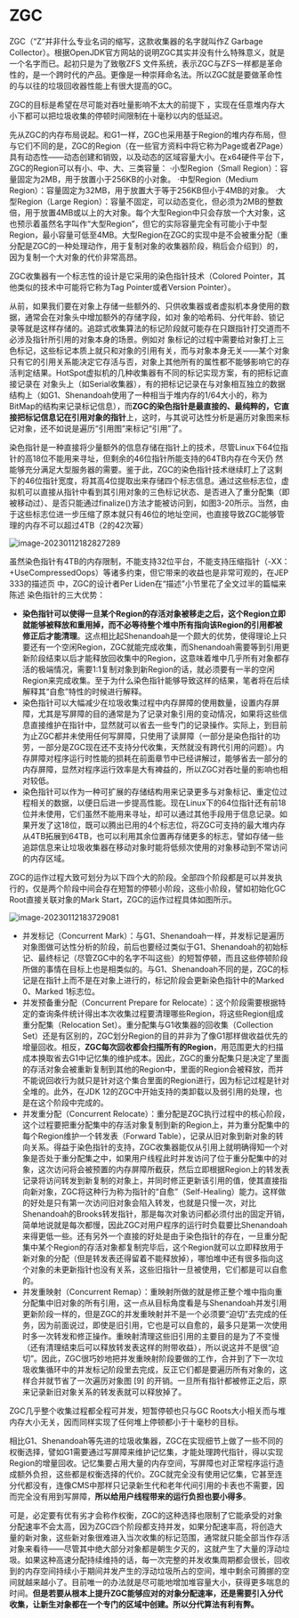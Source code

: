 # ZGC

ZGC（“Z”并非什么专业名词的缩写，这款收集器的名字就叫作Z Garbage Collector）。根据OpenJDK官方网站的说明ZGC其实并没有什么特殊意义，就是一个名字而已。起初只是为了致敬ZFS 文件系统，表示ZGC与ZFS一样都是革命性的，是一个跨时代的产品。更像是一种崇拜命名法。所以ZGC就是要做革命性的与以往的垃圾回收器性能上有很大提高的GC。

ZGC的目标是希望在尽可能对吞吐量影响不太大的前提下 ，实现在任意堆内存大小下都可以把垃圾收集的停顿时间限制在十毫秒以内的低延迟。

先从ZGC的内存布局说起。和G1一样，ZGC也采用基于Region的堆内存布局，但与它们不同的是，ZGC的Region（在一些官方资料中将它称为Page或者ZPage）具有动态性——动态创建和销毁，以及动态的区域容量大小。在x64硬件平台下，ZGC的Region可以有小、中、大、三类容量：
·小型Region（Small Region）：容量固定为2MB，用于放置小于256KB的小对象。
·中型Region（Medium Region）：容量固定为32MB，用于放置大于等于256KB但小于4MB的对象。
·大型Region（Large Region）：容量不固定，可以动态变化，但必须为2MB的整数倍，用于放置4MB或以上的大对象。每个大型Region中只会存放一个大对象，这也预示着虽然名字叫作“大型Region”，但它的实际容量完全有可能小于中型Region，最小容量可低至4MB。大型Region在ZGC的实现中是不会被重分配（重分配是ZGC的一种处理动作，用于复制对象的收集器阶段，稍后会介绍到）的，因为复制一个大对象的代价非常高昂。

ZGC收集器有一个标志性的设计是它采用的染色指针技术（Colored Pointer，其他类似的技术中可能将它称为Tag Pointer或者Version Pointer）。



从前，如果我们要在对象上存储一些额外的、只供收集器或者虚拟机本身使用的数据，通常会在对象头中增加额外的存储字段，如对
象的哈希码、分代年龄、锁记录等就是这样存储的。追踪式收集算法的标记阶段就可能存在只跟指针打交道而不必涉及指针所引用的对象本身的场景。例如对
象标记的过程中需要给对象打上三色标记，这些标记本质上就只和对象的引用有关，而与对象本身无关——某个对象只有它的引用关系能决定它存活与否，对象上其他所有的属性都不能够影响它的存活判定结果。HotSpot虚拟机的几种收集器有不同的标记实现方案，有的把标记直接记录在
对象头上（如Serial收集器），有的把标记记录在与对象相互独立的数据结构上（如G1、Shenandoah使用了一种相当于堆内存的1/64大小的，称为BitMap的结构来记录标记信息），而**ZGC的染色指针是最直接的、最纯粹的，它直接把标记信息记在引用对象的指针**上，这时，与其说可达性分析是遍历对象图来标记对象，还不如说是遍历“引用图”来标记“引用”了。



染色指针是一种直接将少量额外的信息存储在指针上的技术，尽管Linux下64位指针的高18位不能用来寻址，但剩余的46位指针所能支持的64TB内存在今天仍
然能够充分满足大型服务器的需要。鉴于此，ZGC的染色指针技术继续盯上了这剩下的46位指针宽度，将其高4位提取出来存储四个标志信息。通过这些标志位，虚拟机可以直接从指针中看到其引用对象的三色标记状态、是否进入了重分配集（即被移动过）、是否只能通过finalize()方法才能被访问到，如图3-20所示。当然，由于这些标志位进一步压缩了原本就只有46位的地址空间，也直接导致ZGC能够管理的内存不可以超过4TB（2的42次幂）

![image-20230112182827289](https://raw.githubusercontent.com/ZhengShuHai/PicGo-MarkDown/master/img/jvm/202301121829736.png)

虽然染色指针有4TB的内存限制，不能支持32位平台，不能支持压缩指针（-XX：+UseCompressedOops）等诸多约束，但它带来的收益也是非常可观的，在JEP 333的描述页  中，ZGC的设计者Per Liden在“描述”小节里花了全文过半的篇幅来陈述 染色指针的三大优势：



- **染色指针可以使得一旦某个Region的存活对象被移走之后，这个Region立即就能够被释放和重用掉，而不必等待整个堆中所有指向该Region的引用都被修正后才能清理**。这点相比起Shenandoah是一个颇大的优势，使得理论上只要还有一个空闲Region，ZGC就能完成收集，而Shenandoah需要等到引用更新阶段结束以后才能释放回收集中的Region，这意味着堆中几乎所有对象都存活的极端情况，需要1∶1复制对象到新Region的话，就必须要有一半的空闲Region来完成收集。至于为什么染色指针能够导致这样的结果，笔者将在后续解释其“自愈”特性的时候进行解释。
- 染色指针可以大幅减少在垃圾收集过程中内存屏障的使用数量，设置内存屏障，尤其是写屏障的目的通常是为了记录对象引用的变动情况，如果将这些信息直接维护在指针中，显然就可以省去一些专门的记录操作。实际上，到目前为止ZGC都并未使用任何写屏障，只使用了读屏障（一部分是染色指针的功劳，一部分是ZGC现在还不支持分代收集，天然就没有跨代引用的问题）。内存屏障对程序运行时性能的损耗在前面章节中已经讲解过，能够省去一部分的内存屏障，显然对程序运行效率是大有裨益的，所以ZGC对吞吐量的影响也相对较低。
- 染色指针可以作为一种可扩展的存储结构用来记录更多与对象标记、重定位过程相关的数据，以便日后进一步提高性能。现在Linux下的64位指针还有前18位并未使用，它们虽然不能用来寻址，却可以通过其他手段用于信息记录。如果开发了这18位，既可以腾出已用的4个标志位，将ZGC可支持的最大堆内存从4TB拓展到64TB，也可以利用其余位置再存储更多的标志，譬如存储一些追踪信息来让垃圾收集器在移动对象时能将低频次使用的对象移动到不常访问的内存区域。



ZGC的运作过程大致可划分为以下四个大的阶段。全部四个阶段都是可以并发执行的，仅是两个阶段中间会存在短暂的停顿小阶段，这些小阶段，譬如初始化GC Root直接关联对象的Mark Start，ZGC的运作过程具体如图所示。

![image-20230112183729081](https://raw.githubusercontent.com/ZhengShuHai/PicGo-MarkDown/master/img/jvm/202301121837838.png)



- 并发标记（Concurrent Mark）：与G1、Shenandoah一样，并发标记是遍历对象图做可达性分析的阶段，前后也要经过类似于G1、Shenandoah的初始标记、最终标记（尽管ZGC中的名字不叫这些）的短暂停顿，而且这些停顿阶段所做的事情在目标上也是相类似的。与G1、Shenandoah不同的是，ZGC的标记是在指针上而不是在对象上进行的，标记阶段会更新染色指针中的Marked 0、Marked 1标志位。
- 并发预备重分配（Concurrent Prepare for Relocate）：这个阶段需要根据特定的查询条件统计得出本次收集过程要清理哪些Region，将这些Region组成重分配集（Relocation Set）。重分配集与G1收集器的回收集（Collection Set）还是有区别的，ZGC划分Region的目的并非为了像G1那样做收益优先的增量回收。相反，**ZGC每次回收都会扫描所有的Region**，用范围更大的扫描成本换取省去G1中记忆集的维护成本。因此，ZGC的重分配集只是决定了里面的存活对象会被重新复制到其他的Region中，里面的Region会被释放，而并不能说回收行为就只是针对这个集合里面的Region进行，因为标记过程是针对全堆的。此外，在JDK 12的ZGC中开始支持的类卸载以及弱引用的处理，也是在这个阶段中完成的。
- 并发重分配（Concurrent Relocate）：重分配是ZGC执行过程中的核心阶段，这个过程要把重分配集中的存活对象复制到新的Region上，并为重分配集中的每个Region维护一个转发表（Forward Table），记录从旧对象到新对象的转向关系。得益于染色指针的支持，ZGC收集器能仅从引用上就明确得知一个对象是否处于重分配集之中，如果用户线程此时并发访问了位于重分配集中的对象，这次访问将会被预置的内存屏障所截获，然后立即根据Region上的转发表记录将访问转发到新复制的对象上，并同时修正更新该引用的值，使其直接指向新对象，ZGC将这种行为称为指针的“自愈”（Self-Healing）能力。这样做的好处是只有第一次访问旧对象会陷入转发，也就是只慢一次，对比Shenandoah的Brooks转发指针，那是每次对象访问都必须付出的固定开销，简单地说就是每次都慢，因此ZGC对用户程序的运行时负载要比Shenandoah来得更低一些。还有另外一个直接的好处是由于染色指针的存在，一旦重分配集中某个Region的存活对象都复制完毕后，这个Region就可以立即释放用于新对象的分配（但是转发表还得留着不能释放掉），哪怕堆中还有很多指向这个对象的未更新指针也没有关系，这些旧指针一旦被使用，它们都是可以自愈的。
- 并发重映射（Concurrent Remap）：重映射所做的就是修正整个堆中指向重分配集中旧对象的所有引用，这一点从目标角度看是与Shenandoah并发引用更新阶段一样的，但是ZGC的并发重映射并不是一个必须要“迫切”去完成的任务，因为前面说过，即使是旧引用，它也是可以自愈的，最多只是第一次使用时多一次转发和修正操作。重映射清理这些旧引用的主要目的是为了不变慢（还有清理结束后可以释放转发表这样的附带收益），所以说这并不是很“迫切”。因此，ZGC很巧妙地把并发重映射阶段要做的工作，合并到了下一次垃圾收集循环中的并发标记阶段里去完成，反正它们都是要遍历所有对象的，这样合并就节省了一次遍历对象图 [9] 的开销。一旦所有指针都被修正之后，原来记录新旧对象关系的转发表就可以释放掉了。



ZGC几乎整个收集过程都全程可并发，短暂停顿也只与GC Roots大小相关而与堆内存大小无关，因而同样实现了任何堆上停顿都小于十毫秒的目标。



相比G1、Shenandoah等先进的垃圾收集器，ZGC在实现细节上做了一些不同的权衡选择，譬如G1需要通过写屏障来维护记忆集，才能处理跨代指针，得以实现Region的增量回收。记忆集要占用大量的内存空间，写屏障也对正常程序运行造成额外负担，这些都是权衡选择的代价。ZGC就完全没有使用记忆集，它甚至连分代都没有，连像CMS中那样只记录新生代和老年代间引用的卡表也不需要，因而完全没有用到写屏障，**所以给用户线程带来的运行负担也要小得多**。



可是，必定要有优有劣才会称作权衡，ZGC的这种选择也限制了它能承受的对象分配速率不会太高，因为ZGC四个阶段都支持并发，如果分配速率高，将创造大量的新对象，这些新对象很难进入当次收集的标记范围，通常就只能全部当作存活对象来看待——尽管其中绝大部分对象都是朝生夕灭的，这就产生了大量的浮动垃圾。如果这种高速分配持续维持的话，每一次完整的并发收集周期都会很长，回收到的内存空间持续小于期间并发产生的浮动垃圾所占的空间，堆中剩余可腾挪的空间就越来越小了。目前唯一的办法就是尽可能地增加堆容量大小，获得更多喘息的时间。**但是若要从根本上提升ZGC能够应对的对象分配速率，还是需要引入分代收集，让新生对象都在一个专门的区域中创建。所以分代算法有利有弊。**



